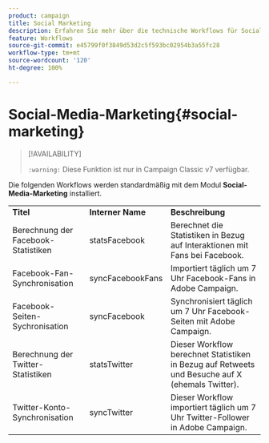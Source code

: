 ```yaml
---
product: campaign
title: Social Marketing
description: Erfahren Sie mehr über die technische Workflows für Social Marketing.
feature: Workflows
source-git-commit: e45799f0f3849d53d2c5f593bc02954b3a55fc28
workflow-type: tm+mt
source-wordcount: '120'
ht-degree: 100%

---
```



# Social-Media-Marketing{#social-marketing}



>[!AVAILABILITY]
>
>`:warning:` Diese Funktion ist nur in Campaign Classic v7 verfügbar.

Die folgenden Workflows werden standardmäßig mit dem Modul **Social-Media-Marketing** installiert.

<table> 
 <tbody> 
  <tr> 
   <td> <strong>Titel</strong><br /> </td> 
   <td> <strong>Interner Name</strong><br /> </td> 
   <td> <strong>Beschreibung</strong><br /> </td> 
  </tr> 
  <tr> 
   <td> <span class="uicontrol">Berechnung der Facebook-Statistiken</span> <br /> </td> 
   <td> <span class="uicontrol">statsFacebook</span> <br /> </td> 
   <td> Berechnet die Statistiken in Bezug auf Interaktionen mit Fans bei Facebook.<br /> </td> 
  </tr> 
  <tr> 
   <td> <span class="uicontrol">Facebook-Fan-Synchronisation</span> <br /> </td> 
   <td> <span class="uicontrol">syncFacebookFans</span> <br /> </td> 
   <td> Importiert täglich um 7 Uhr Facebook-Fans in Adobe Campaign.<br /> </td> 
  </tr> 
  <tr> 
   <td> <span class="uicontrol">Facebook-Seiten-Sychronisation</span> <br /> </td> 
   <td> <span class="uicontrol">syncFacebook</span> <br /> </td> 
   <td> Synchronisiert täglich um 7 Uhr Facebook-Seiten mit Adobe Campaign.<br /> </td> 
  </tr> 
  <tr> 
   <td> <span class="uicontrol">Berechnung der Twitter-Statistiken</span> <br /> </td> 
   <td> <span class="uicontrol">statsTwitter</span> <br /> </td> 
   <td> Dieser Workflow berechnet Statistiken in Bezug auf Retweets und Besuche auf X (ehemals Twitter).<br /> </td> 
  </tr> 
  <tr> 
   <td> <span class="uicontrol">Twitter-Konto-Synchronisation</span> <br /> </td> 
   <td> <span class="uicontrol">syncTwitter</span> <br /> </td> 
   <td> Dieser Workflow importiert täglich um 7 Uhr Twitter-Follower in Adobe Campaign.<br /> </td> 
  </tr> 
 </tbody> 
</table>

